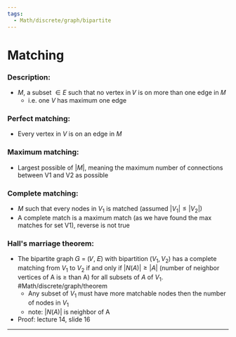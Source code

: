 ```yaml
---
tags:
  - Math/discrete/graph/bipartite
---
```

# Matching
### Description:
- $M$, a subset $\in E$ such that no vertex in 𝑉 is on more than one edge in 𝑀
	- i.e. one $V$ has maximum one edge
### Perfect matching:
- Every vertex in $V$ is on an edge in $M$
<!--ID: 1708098041493-->

### Maximum matching:
- Largest possible of $|M|$, meaning the maximum number of connections between V1 and V2 as possible
<!--ID: 1708098041499-->

### Complete matching:
- $M$ such that every nodes in $V_1$ is matched (assumed $|V_1|\le |V_2|$)
- A complete match is a maximum match (as we have found the max matches for set V1), reverse is not true
<!--ID: 1708098041502-->

### Hall's marriage theorem:
- The bipartite graph 𝐺 = (𝑉, 𝐸) with bipartition $(V_1, V_2)$ has a complete matching from $V_1$ to $V_2$ if and only if $|N(A)|\ge |A|$ (number of neighbor vertices of A is $\ge$ than A) for all subsets of $A$ of $V_1$. #Math/discrete/graph/theorem 
	- Any subset of $V_1$ must have more matchable nodes then the number of nodes in $V_1$
	- note: $|N(A)|$ is neighbor of A
- Proof: lecture 14, slide 16
---
<!--ID: 1708098041505-->
